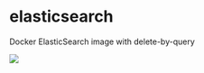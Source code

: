 # elasticsearch
Docker ElasticSearch image with delete-by-query

[![](https://images.microbadger.com/badges/image/thuandt/elasticsearch.svg)](https://microbadger.com/images/thuandt/elasticsearch)
